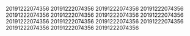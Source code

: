20191222074356
20191222074356
20191222074356
20191222074356
20191222074356
20191222074356
20191222074356
20191222074356
20191222074356
20191222074356
20191222074356
20191222074356
20191222074356
20191222074356
20191222074356
